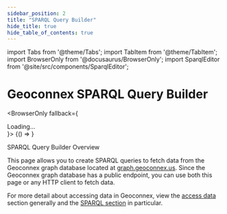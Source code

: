 ```yaml
---
sidebar_position: 2
title: "SPARQL Query Builder"
hide_title: true
hide_table_of_contents: true
---
```


<!-- this is hacky fix to allow for full width https://stackoverflow.com/questions/74666779/override-max-width-of-specific-docs-not-all-docs -->
<head>
  <html class="fullWidthContent">
  </html>
</head>

import Tabs from '@theme/Tabs';
import TabItem from '@theme/TabItem';
import BrowserOnly from '@docusaurus/BrowserOnly';
import SparqlEditor from '@site/src/components/SparqlEditor';

<Tabs>
<TabItem value="search" label="Search" default>
<div style={{display: "flex", justifyContent: "center", alignItems: "center", marginBottom: "1em"}}>
<h1>Geoconnex SPARQL Query Builder</h1>
</div>

<BrowserOnly fallback={<div>Loading...</div>}>
  {() => <SparqlEditor />}
</BrowserOnly>
</TabItem>
<TabItem value="help" label="Help and Background Info" >

<!-- bigger but not ## because otherwise ## will show up in the heading when the tab isn't in focus -->
<div style={{fontSize: "1.5em", fontWeight: "bold", margin: "1em 0 0.5em 0"}}>
SPARQL Query Builder Overview
</div>

This page allows you to create SPARQL queries to fetch data from the Geoconnex graph database located at [graph.geoconnex.us](https://graph.geoconnex.us). Since the Geoconnex graph database has a public endpoint, you can use both this page or any HTTP client to fetch data.

For more detail about accessing data in Geoconnex, view the [access data](/access/overview) section generally and the [SPARQL section](/access/examples/datasets#sparql) in particular.

</TabItem>
</Tabs>